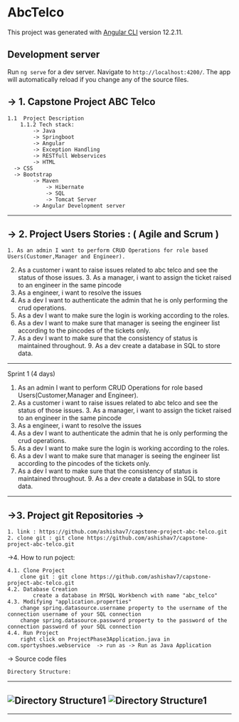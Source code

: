 # AbcTelco

This project was generated with [Angular CLI](https://github.com/angular/angular-cli) version 12.2.11.

## Development server

Run `ng serve` for a dev server. Navigate to `http://localhost:4200/`. The app will automatically reload if you change any of the source files.

->  1. Capstone Project ABC Telco 
---
	1.1  Project Description
		1.1.2 Tech stack:	
			-> Java
			-> Springboot
			-> Angular
			-> Exception Handling
			-> RESTfull Webservices
			-> HTML
      -> CSS
      -> Bootstrap
			-> Maven
      			-> Hibernate
      			-> SQL
      			-> Tomcat Server
            -> Angular Development server
---
		
    
-> 2. Project Users Stories : ( Agile and Scrum )
---

	1. As an admin I want to perform CRUD Operations for role based Users(Customer,Manager and Engineer).
  2. As a customer i want to raise issues related to abc telco and see the status of those issues.
	3. As a manager, i want to assign the ticket raised to an engineer in the same pincode
  4. As a engineer, i want to resolve the issues
  5. As a dev I want to authenticate the admin that he is only performing the crud operations.
  6. As a dev I want to make sure the login is working according to the roles.
  7. As a dev I want to make sure that manager is seeing the engineer list according to the pincodes of the tickets only.
  8. As a dev I want to make sure that the consistency of status is maintained throughout.
	9. As a dev create a database in SQL to store data.
  
---

Sprint 1 (4 days)

  1. As an admin I want to perform CRUD Operations for role based Users(Customer,Manager and Engineer).
  2. As a customer i want to raise issues related to abc telco and see the status of those issues.
	3. As a manager, i want to assign the ticket raised to an engineer in the same pincode
  4. As a engineer, i want to resolve the issues
  5. As a dev I want to authenticate the admin that he is only performing the crud operations.
  6. As a dev I want to make sure the login is working according to the roles.
  7. As a dev I want to make sure that manager is seeing the engineer list according to the pincodes of the tickets only.
  8. As a dev I want to make sure that the consistency of status is maintained throughout.
	9. As a dev create a database in SQL to store data.
	
---

->3. Project git Repositories ->
---
	1. link : https://github.com/ashishav7/capstone-project-abc-telco.git
	2. clone git : git clone https://github.com/ashishav7/capstone-project-abc-telco.git
	

->4. How to run poject:
	
	4.1. Clone Project
		clone git : git clone https://github.com/ashishav7/capstone-project-abc-telco.git
	4.2. Database Creation
    		create a database in MYSQL Workbench with name "abc_telco"
  	4.3. Modifying "application.properties"
		change spring.datasource.username property to the username of the connection username of your SQL connection
		change spring.datasource.password property to the password of the connection password of your SQL connection
  	4.4. Run Project 
  		right click on ProjectPhase3Application.java in com.sportyshoes.webservice  -> run as -> Run as Java Application

-> Source code files

	Directory Structure:
  ---
  ![Directory Structure1](screenshot/directory-1.jpg)
  ![Directory Structure1](screenshot/directory-2.jpg)
  ---
  -----

  
  
  
